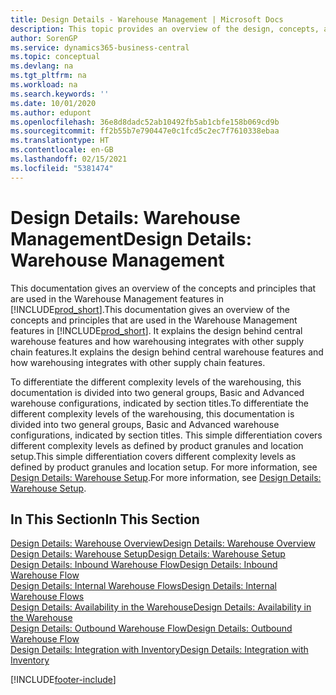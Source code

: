 ```yaml
---
title: Design Details - Warehouse Management | Microsoft Docs
description: This topic provides an overview of the design, concepts, and principles behind the Warehouse Management features in Business Central.
author: SorenGP
ms.service: dynamics365-business-central
ms.topic: conceptual
ms.devlang: na
ms.tgt_pltfrm: na
ms.workload: na
ms.search.keywords: ''
ms.date: 10/01/2020
ms.author: edupont
ms.openlocfilehash: 36e8d8dadc52ab10492fb5ab1cbfe158b069cd9b
ms.sourcegitcommit: ff2b55b7e790447e0c1fcd5c2ec7f7610338ebaa
ms.translationtype: HT
ms.contentlocale: en-GB
ms.lasthandoff: 02/15/2021
ms.locfileid: "5381474"
---
```

# <a name="design-details-warehouse-management"></a><span data-ttu-id="41065-103">Design Details: Warehouse Management</span><span class="sxs-lookup"><span data-stu-id="41065-103">Design Details: Warehouse Management</span></span>
<span data-ttu-id="41065-104">This documentation gives an overview of the concepts and principles that are used in the Warehouse Management features in [!INCLUDE[prod_short](includes/prod_short.md)].</span><span class="sxs-lookup"><span data-stu-id="41065-104">This documentation gives an overview of the concepts and principles that are used in the Warehouse Management features in [!INCLUDE[prod_short](includes/prod_short.md)].</span></span> <span data-ttu-id="41065-105">It explains the design behind central warehouse features and how warehousing integrates with other supply chain features.</span><span class="sxs-lookup"><span data-stu-id="41065-105">It explains the design behind central warehouse features and how warehousing integrates with other supply chain features.</span></span>  

<span data-ttu-id="41065-106">To differentiate the different complexity levels of the warehousing, this documentation is divided into two general groups, Basic and Advanced warehouse configurations, indicated by section titles.</span><span class="sxs-lookup"><span data-stu-id="41065-106">To differentiate the different complexity levels of the warehousing, this documentation is divided into two general groups, Basic and Advanced warehouse configurations, indicated by section titles.</span></span> <span data-ttu-id="41065-107">This simple differentiation covers different complexity levels as defined by product granules and location setup.</span><span class="sxs-lookup"><span data-stu-id="41065-107">This simple differentiation covers different complexity levels as defined by product granules and location setup.</span></span> <span data-ttu-id="41065-108">For more information, see [Design Details: Warehouse Setup](design-details-warehouse-setup.md).</span><span class="sxs-lookup"><span data-stu-id="41065-108">For more information, see [Design Details: Warehouse Setup](design-details-warehouse-setup.md).</span></span>  

## <a name="in-this-section"></a><span data-ttu-id="41065-109">In This Section</span><span class="sxs-lookup"><span data-stu-id="41065-109">In This Section</span></span>  
[<span data-ttu-id="41065-110">Design Details: Warehouse Overview</span><span class="sxs-lookup"><span data-stu-id="41065-110">Design Details: Warehouse Overview</span></span>](design-details-warehouse-overview.md)  
[<span data-ttu-id="41065-111">Design Details: Warehouse Setup</span><span class="sxs-lookup"><span data-stu-id="41065-111">Design Details: Warehouse Setup</span></span>](design-details-warehouse-setup.md)  
[<span data-ttu-id="41065-112">Design Details: Inbound Warehouse Flow</span><span class="sxs-lookup"><span data-stu-id="41065-112">Design Details: Inbound Warehouse Flow</span></span>](design-details-inbound-warehouse-flow.md)  
[<span data-ttu-id="41065-113">Design Details: Internal Warehouse Flows</span><span class="sxs-lookup"><span data-stu-id="41065-113">Design Details: Internal Warehouse Flows</span></span>](design-details-internal-warehouse-flows.md)  
[<span data-ttu-id="41065-114">Design Details: Availability in the Warehouse</span><span class="sxs-lookup"><span data-stu-id="41065-114">Design Details: Availability in the Warehouse</span></span>](design-details-availability-in-the-warehouse.md)  
[<span data-ttu-id="41065-115">Design Details: Outbound Warehouse Flow</span><span class="sxs-lookup"><span data-stu-id="41065-115">Design Details: Outbound Warehouse Flow</span></span>](design-details-outbound-warehouse-flow.md)  
[<span data-ttu-id="41065-116">Design Details: Integration with Inventory</span><span class="sxs-lookup"><span data-stu-id="41065-116">Design Details: Integration with Inventory</span></span>](design-details-integration-with-inventory.md)


[!INCLUDE[footer-include](includes/footer-banner.md)]